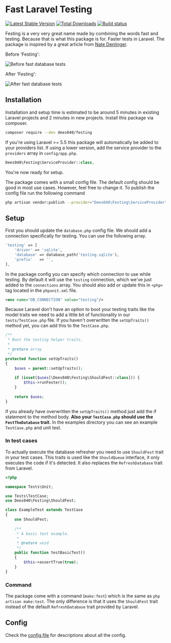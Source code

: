 # Fast Laravel Testing

<a href="https://packagist.org/packages/dees040/festing"><img src="https://poser.pugx.org/dees040/festing/v/stable" alt="Latest Stable Version"></a>
<a href="https://packagist.org/packages/dees040/festing"><img src="https://poser.pugx.org/dees040/festing/downloads" alt="Total Downloads"></a>
<a href="https://travis-ci.org/dees040/festing"><img src="https://travis-ci.org/dees040/festing.svg?branch=master" alt="Build status"></a>

Festing is a very very great name made by combining the words fast and testing. Because that is what this package is for. Faster tests in Laravel. The package is inspired by a great article from [Nate Denlinger](https://natedenlinger.com/my-suggestions-to-speed-up-testing-with-laravel-and-phpunit/).

Before 'Festing':

![Before fast database tests](https://i.imgur.com/mbtRUS3.png)

After 'Festing':

![After fast database tests](https://i.imgur.com/KfZsFm1.png)

## Installation

Installation and setup time is estimated to be around 5 minutes in existing Laravel projects and 2 minutes in new projects. Install this package via composer.

```bash
composer require --dev dees040/festing
```

If you're using Laravel >= 5.5 this package will automatically be added to your providers list. If using a lower version, add the service provider to the `providers` array in `config/app.php`.

```php
Dees040\Festing\ServiceProvider::class,
```

You're now ready for setup.

The package comes with a small config file. The default config should be good in most use cases. However, feel free to change it. To publish the config file run the following command

```bash
php artisan vendor:publish --provider="Dees040\Festing\ServiceProvider" --tag="config"
```

## Setup

First you should update the `database.php` config file. We should add a connection specifically for testing. You can use the following array.

```php
'testing' => [
    'driver' => 'sqlite',
    'database' => database_path('testing.sqlite'),
    'prefix'   => '',
],
```

In the package config you can specify which connection to use while testing. By default it will use the `testing` connection, which we've just added to the `connections` array. You should also add or update this in `<php>` tag located in the `phpunit.xml` file.

```xml
<env name="DB_CONNECTION" value="testing"/>
```

Because Laravel don't have an option to boot your testing traits like the model traits we need to add a little bit of functionality in our `tests/TestCase.php` file. If you haven't overwritten the `setUpTraits()` method yet, you can add this to the `TestCase.php`.

```php
/**
 * Boot the testing helper traits.
 *
 * @return array
 */
protected function setUpTraits()
{
    $uses = parent::setUpTraits();
    
    if (isset($uses[\Dees040\Festing\ShouldFest::class])) {
        $this->runFester();
    }
    
    return $uses;
}
```

If you already have overwritten the `setUpTraits()` method just add the if statement to the method body. **Also your `TestCase.php` should use the `FestTheDatabase` trait.** In the examples directory you can see an example `TestCase.php` and unit test.

### In test cases

To actually execute the database refresher you need to use `ShouldFest` trait in your test cases. This traits is used like the `ShouldQueue` interface, it only executes the code if it's detected. It also replaces the `RefreshDatabase` trait from Laravel.

```php
<?php

namespace Tests\Unit;

use Tests\TestCase;
use Dees040\Festing\ShouldFest;

class ExampleTest extends TestCase
{
    use ShouldFest;
    
    /**
     * A basic test example.
     *
     * @return void
     */
    public function testBasicTest()
    {
        $this->assertTrue(true);
    }
}
```

### Command

The package come with a command (`make:fest`) which is the same as `php artisan make:test`. The only difference is that it uses the `ShouldFest` trait instead of the default `RefreshDatabase` trait provided by Laravel.

## Config

Check the [config file](https://github.com/dees040/festing/blob/master/src/config/festing.php) for descriptions about all the config.
